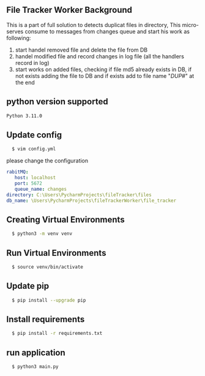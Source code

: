 File Tracker Worker Background
-------------
This is a part of full solution to detects duplicat files in directory, 
This micro-serves consume to messages from changes queue and start his work as following:
1. start handel removed file and delete the file from DB
2. handel modified file and record changes in log file (all the handlers record in log)
3. start works on added files, checking if file md5 already exists in DB, if not exists adding the file to DB and if exists add to file name "_DUP_#" at the end


## python version supported
```sh
Python 3.11.0
```

## Update config
```sh
  $ vim config.yml
```
please change the configuration
```yml
rabitMQ:
   host: localhost
   port: 5672
   queue_name: changes
directory: C:\Users\PycharmProjects\fileTracker\files
db_name: \Users\PycharmProjects\fileTrackerWorker\file_tracker
```

## Creating Virtual Environments
```sh
  $ python3 -m venv venv
```

## Run Virtual Environments
```sh
  $ source venv/bin/activate
```

## Update pip
```sh
  $ pip install --upgrade pip   
```

## Install requirements
```sh
  $ pip install -r requirements.txt
```

## run application
```shell
  $ python3 main.py
```
